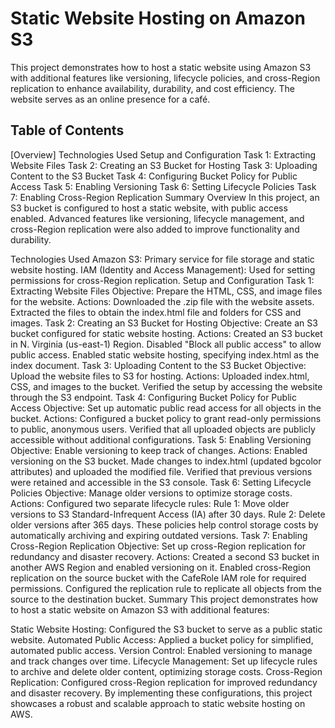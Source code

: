 # Static Website Hosting on Amazon S3

This project demonstrates how to host a static website using Amazon S3 with additional features like versioning, lifecycle policies, and cross-Region replication to enhance availability, durability, and cost efficiency. The website serves as an online presence for a café.

## Table of Contents
[Overview]
Technologies Used
Setup and Configuration
Task 1: Extracting Website Files
Task 2: Creating an S3 Bucket for Hosting
Task 3: Uploading Content to the S3 Bucket
Task 4: Configuring Bucket Policy for Public Access
Task 5: Enabling Versioning
Task 6: Setting Lifecycle Policies
Task 7: Enabling Cross-Region Replication
Summary
Overview
In this project, an S3 bucket is configured to host a static website, with public access enabled. Advanced features like versioning, lifecycle management, and cross-Region replication were also added to improve functionality and durability.

Technologies Used
Amazon S3: Primary service for file storage and static website hosting.
IAM (Identity and Access Management): Used for setting permissions for cross-Region replication.
Setup and Configuration
Task 1: Extracting Website Files
Objective: Prepare the HTML, CSS, and image files for the website.
Actions:
Downloaded the .zip file with the website assets.
Extracted the files to obtain the index.html file and folders for CSS and images.
Task 2: Creating an S3 Bucket for Hosting
Objective: Create an S3 bucket configured for static website hosting.
Actions:
Created an S3 bucket in N. Virginia (us-east-1) Region.
Disabled "Block all public access" to allow public access.
Enabled static website hosting, specifying index.html as the index document.
Task 3: Uploading Content to the S3 Bucket
Objective: Upload the website files to S3 for hosting.
Actions:
Uploaded index.html, CSS, and images to the bucket.
Verified the setup by accessing the website through the S3 endpoint.
Task 4: Configuring Bucket Policy for Public Access
Objective: Set up automatic public read access for all objects in the bucket.
Actions:
Configured a bucket policy to grant read-only permissions to public, anonymous users.
Verified that all uploaded objects are publicly accessible without additional configurations.
Task 5: Enabling Versioning
Objective: Enable versioning to keep track of changes.
Actions:
Enabled versioning on the S3 bucket.
Made changes to index.html (updated bgcolor attributes) and uploaded the modified file.
Verified that previous versions were retained and accessible in the S3 console.
Task 6: Setting Lifecycle Policies
Objective: Manage older versions to optimize storage costs.
Actions:
Configured two separate lifecycle rules:
Rule 1: Move older versions to S3 Standard-Infrequent Access (IA) after 30 days.
Rule 2: Delete older versions after 365 days.
These policies help control storage costs by automatically archiving and expiring outdated versions.
Task 7: Enabling Cross-Region Replication
Objective: Set up cross-Region replication for redundancy and disaster recovery.
Actions:
Created a second S3 bucket in another AWS Region and enabled versioning on it.
Enabled cross-Region replication on the source bucket with the CafeRole IAM role for required permissions.
Configured the replication rule to replicate all objects from the source to the destination bucket.
Summary
This project demonstrates how to host a static website on Amazon S3 with additional features:

Static Website Hosting: Configured the S3 bucket to serve as a public static website.
Automated Public Access: Applied a bucket policy for simplified, automated public access.
Version Control: Enabled versioning to manage and track changes over time.
Lifecycle Management: Set up lifecycle rules to archive and delete older content, optimizing storage costs.
Cross-Region Replication: Configured cross-Region replication for improved redundancy and disaster recovery.
By implementing these configurations, this project showcases a robust and scalable approach to static website hosting on AWS.
